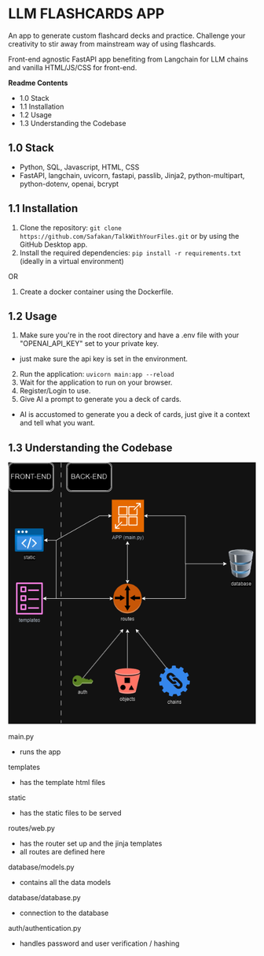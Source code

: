 # LLM FLASHCARDS APP 
An app to generate custom flashcard decks and practice. Challenge your creativity to stir away from mainstream way of using flashcards.

Front-end agnostic FastAPI app benefiting from Langchain for LLM chains and vanilla HTML/JS/CSS for front-end.

**Readme Contents**
- 1.0 Stack
- 1.1 Installation
- 1.2 Usage
- 1.3 Understanding the Codebase

## 1.0 Stack
- Python, SQL, Javascript, HTML, CSS
- FastAPI, langchain, uvicorn, fastapi, passlib, Jinja2, python-multipart, python-dotenv, openai, bcrypt

## 1.1 Installation
1. Clone the repository: `git clone https://github.com/Safakan/TalkWithYourFiles.git` or by using the GitHub Desktop app.
2. Install the required dependencies: `pip install -r requirements.txt` (ideally in a virtual environment)

OR
1. Create a docker container using the Dockerfile.


## 1.2 Usage
1. Make sure you're in the root directory and have a .env file with your "OPENAI_API_KEY" set to your private key.
 - just make sure the api key is set in the environment.
2. Run the application: `uvicorn main:app --reload`
3. Wait for the application to run on your browser.
4. Register/Login to use.
5. Give AI a prompt to generate you a deck of cards.
 - AI is accustomed to generate you a deck of cards, just give it a context and tell what you want.



## 1.3 Understanding the Codebase
![Codebase](docs/images/understanding_codebase.png)

main.py
- runs the app

templates
- has the template html files

static
- has the static files to be served

routes/web.py
- has the router set up and the jinja templates
- all routes are defined here

database/models.py
- contains all the data models

database/database.py
- connection to the database

auth/authentication.py
- handles password and user verification / hashing